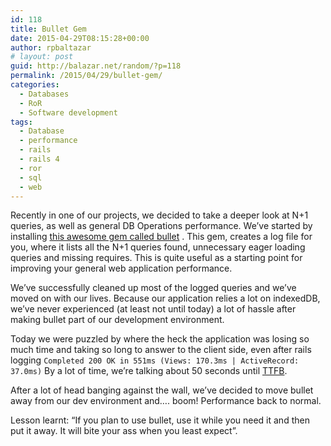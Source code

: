 ```yaml
---
id: 118
title: Bullet Gem
date: 2015-04-29T08:15:28+00:00
author: rpbaltazar
# layout: post
guid: http://balazar.net/random/?p=118
permalink: /2015/04/29/bullet-gem/
categories:
  - Databases
  - RoR
  - Software development
tags:
  - Database
  - performance
  - rails
  - rails 4
  - ror
  - sql
  - web
---
```

Recently in one of our projects, we decided to take a deeper look at N+1 queries, as well as general DB Operations performance. We&#8217;ve started by installing [this awesome gem called bullet](https://github.com/flyerhzm/bullet) .
This gem, creates a log file for you, where it lists all the N+1 queries found, unnecessary eager loading queries and missing requires. This is quite useful as a starting point for improving your general web application performance.

We&#8217;ve successfully cleaned up most of the logged queries and we&#8217;ve moved on with our lives.
Because our application relies a lot on indexedDB, we&#8217;ve never experienced (at least not until today) a lot of hassle after making bullet part of our development environment.
<!--more-->

Today we were puzzled by where the heck the application was losing so much time and taking so long to answer to the client side, even after rails logging
`Completed 200 OK in 551ms (Views: 170.3ms | ActiveRecord: 37.0ms)`
By a lot of time, we&#8217;re talking about 50 seconds until [TTFB](http://en.wikipedia.org/wiki/Time_To_First_Byte).

After a lot of head banging against the wall, we&#8217;ve decided to move bullet away from our dev environment and&#8230;. boom! Performance back to normal.

Lesson learnt: &#8220;If you plan to use bullet, use it while you need it and then put it away. It will bite your ass when you least expect&#8221;.

